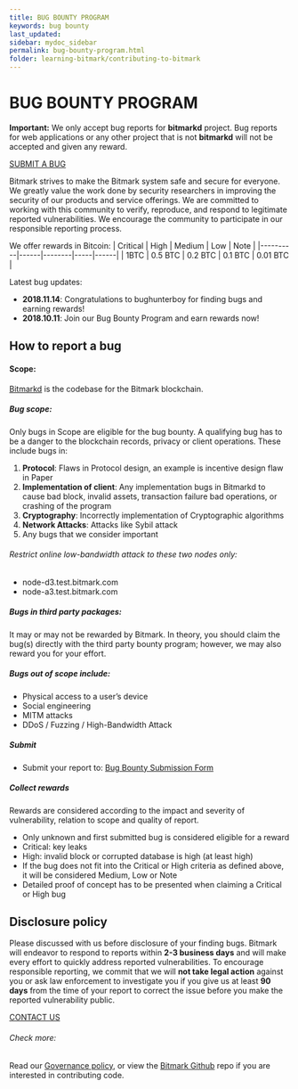 ```yaml
---
title: BUG BOUNTY PROGRAM
keywords: bug bounty
last_updated: 
sidebar: mydoc_sidebar
permalink: bug-bounty-program.html
folder: learning-bitmark/contributing-to-bitmark
---
```


# BUG BOUNTY PROGRAM

**Important:** We only accept bug reports for **bitmarkd** project. Bug reports for web applications or any other project that is not **bitmarkd** will not be accepted and given any reward.

[SUBMIT A BUG](https://docs.google.com/forms/d/e/1FAIpQLSeVzZfd-DDQNuVVDMkwgu4VSxmPnvB6OLo_sw_9CH1w34xoZA/viewform)

Bitmark strives to make the Bitmark system safe and secure for everyone. We greatly value the work done by security researchers in improving the security of our products and service offerings. We are committed to working with this community to verify, reproduce, and respond to legitimate reported vulnerabilities. We encourage the community to participate in our responsible reporting process.

We offer rewards in Bitcoin:
| Critical | High | Medium | Low | Note |
|----------|------|--------|-----|------|
| 1BTC | 0.5 BTC | 0.2 BTC | 0.1 BTC | 0.01 BTC |

Latest bug updates:
* **2018.11.14**: Congratulations to bughunterboy for finding bugs and earning rewards!
* **2018.10.11**: Join our Bug Bounty Program and earn rewards now!


## How to report a bug

#### Scope:
[Bitmarkd](https://github.com/bitmark-inc/bitmarkd) is the codebase for the Bitmark blockchain.

##### Bug scope:
Only bugs in Scope are eligible for the bug bounty. A qualifying bug has to be a danger to the blockchain records, privacy or client operations. These include bugs in:
1. **Protocol**: Flaws in Protocol design, an example is incentive design flaw in Paper
2. **Implementation of client**: Any implementation bugs in Bitmarkd to cause bad block, invalid assets, transaction failure bad operations, or crashing of the program
3. **Cryptography**: Incorrectly implementation of Cryptographic algorithms
4. **Network Attacks**: Attacks like Sybil attack
5. Any bugs that we consider important

###### Restrict online low-bandwidth attack to these two nodes only:
* node-d3.test.bitmark.com
* node-a3.test.bitmark.com

##### Bugs in third party packages:
It may or may not be rewarded by Bitmark. In theory, you should claim the bug(s) directly with the third party bounty program; however, we may also reward you for your effort.

##### Bugs out of scope include:
* Physical access to a user’s device
* Social engineering
* MITM attacks
* DDoS / Fuzzing / High-Bandwidth Attack

##### Submit
* Submit your report to: [Bug Bounty Submission Form](https://docs.google.com/forms/d/e/1FAIpQLSeVzZfd-DDQNuVVDMkwgu4VSxmPnvB6OLo_sw_9CH1w34xoZA/viewform)

##### Collect rewards
Rewards are considered according to the impact and severity of vulnerability, relation to scope and quality of report. 

* Only unknown and first submitted bug is considered eligible for a reward
* Critical: key leaks
* High: invalid block or corrupted database is high (at least high)
* If the bug does not fit into the Critical or High criteria as defined above, it will be considered Medium, Low or Note
* Detailed proof of concept has to be presented when claiming a Critical or High bug

## Disclosure policy
Please discussed with us before disclosure of your finding bugs. Bitmark will endeavor to respond to reports within **2-3 business days** and will make every effort to quickly address reported vulnerabilities. To encourage responsible reporting, we commit that we will **not take legal action** against you or ask law enforcement to investigate you if you give us at least **90 days** from the time of your report to correct the issue before you make the reported vulnerability public.

[CONTACT US](mailto:security@bitmark.com)

###### Check more:
Read our [Governance policy](https://bitmark.com/en/legal/governance-policy), or view the [Bitmark Github](https://bitmark.com/en/developers/github) repo if you are interested in contributing code.
